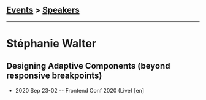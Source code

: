 ## [Events](../README.md) > [Speakers](../speakers.md)
---

# Stéphanie Walter

## Designing Adaptive Components (beyond responsive breakpoints)
- 2020 Sep 23-02 -- Frontend Conf 2020 (Live) [en]   

